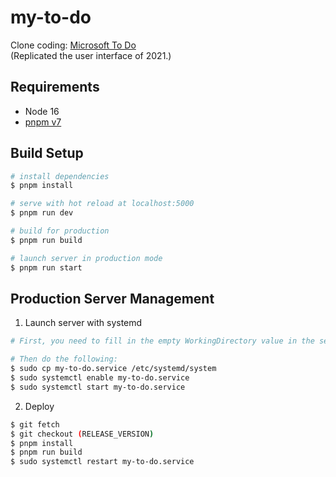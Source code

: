# my-to-do

Clone coding: [Microsoft To Do](https://todo.microsoft.com/)<br>
(Replicated the user interface of 2021.)

## Requirements

- Node 16
- [pnpm v7](https://pnpm.io/)

## Build Setup

```bash
# install dependencies
$ pnpm install

# serve with hot reload at localhost:5000
$ pnpm run dev

# build for production
$ pnpm run build

# launch server in production mode
$ pnpm run start
```

## Production Server Management

1. Launch server with systemd

```bash
# First, you need to fill in the empty WorkingDirectory value in the service file.

# Then do the following:
$ sudo cp my-to-do.service /etc/systemd/system
$ sudo systemctl enable my-to-do.service
$ sudo systemctl start my-to-do.service
```

2. Deploy

```bash
$ git fetch
$ git checkout (RELEASE_VERSION)
$ pnpm install
$ pnpm run build
$ sudo systemctl restart my-to-do.service
```

